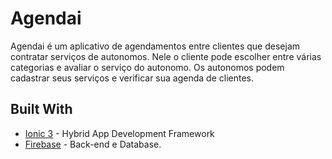# Agendai

Agendai é um aplicativo de agendamentos entre clientes que desejam contratar serviços de autonomos. Nele o cliente pode escolher entre 
várias categorias e avaliar o serviço do autonomo. Os autonomos podem cadastrar seus serviços e verificar sua agenda de clientes.

## Built With

* [Ionic 3](https://ionicframework.com/docs/) - Hybrid App Development Framework
* [Firebase](https://firebase.google.com/docs/?hl=pt-br) - Back-end e Database.
